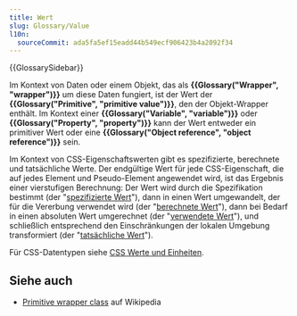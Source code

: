 ```yaml
---
title: Wert
slug: Glossary/Value
l10n:
  sourceCommit: ada5fa5ef15eadd44b549ecf906423b4a2092f34
---
```


{{GlossarySidebar}}

Im Kontext von Daten oder einem Objekt, das als **{{Glossary("Wrapper", "wrapper")}}** um diese Daten fungiert, ist der Wert der **{{Glossary("Primitive", "primitive value")}}**, den der Objekt-Wrapper enthält. Im Kontext einer **{{Glossary("Variable", "variable")}}** oder **{{Glossary("Property", "property")}}** kann der Wert entweder ein primitiver Wert oder eine **{{Glossary("Object reference", "object reference")}}** sein.

Im Kontext von CSS-Eigenschaftswerten gibt es spezifizierte, berechnete und tatsächliche Werte. Der endgültige Wert für jede CSS-Eigenschaft, die auf jedes Element und Pseudo-Element angewendet wird, ist das Ergebnis einer vierstufigen Berechnung: Der Wert wird durch die Spezifikation bestimmt (der "[spezifizierte Wert](/de/docs/Web/CSS/specified_value)"), dann in einen Wert umgewandelt, der für die Vererbung verwendet wird (der "[berechnete Wert](/de/docs/Web/CSS/computed_value)"), dann bei Bedarf in einen absoluten Wert umgerechnet (der "[verwendete Wert](/de/docs/Web/CSS/used_value)"), und schließlich entsprechend den Einschränkungen der lokalen Umgebung transformiert (der "[tatsächliche Wert](/de/docs/Web/CSS/actual_value)").

Für CSS-Datentypen siehe [CSS Werte und Einheiten](/de/docs/Web/CSS/CSS_Values_and_Units).

## Siehe auch

- [Primitive wrapper class](https://en.wikipedia.org/wiki/Primitive_wrapper_class) auf Wikipedia
